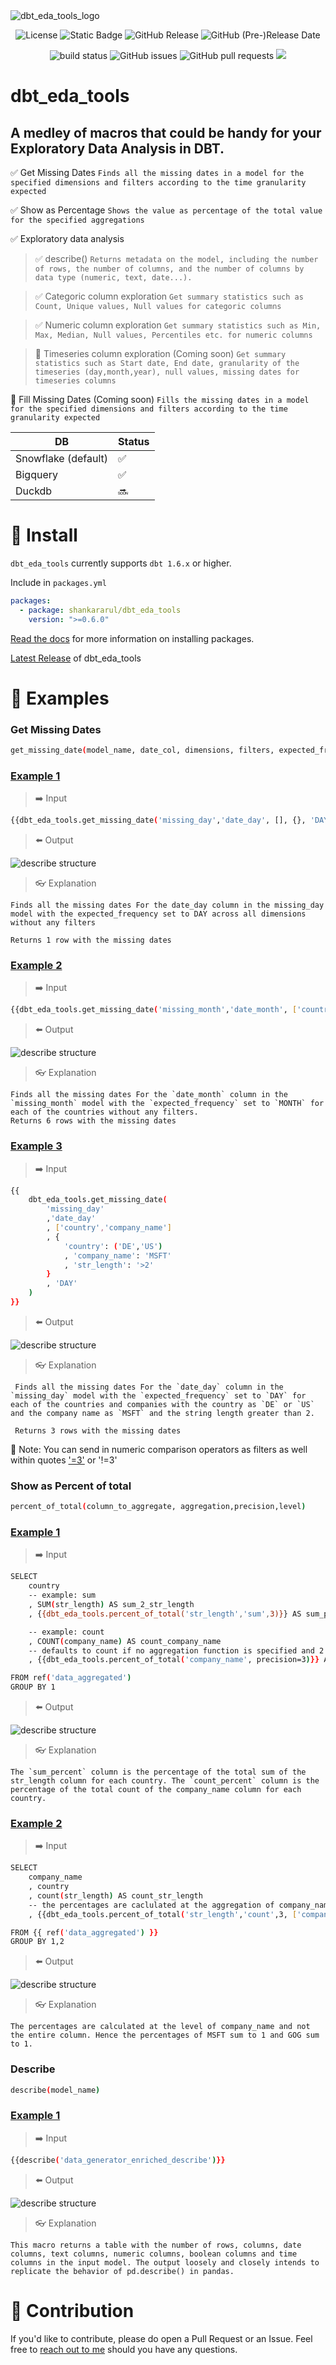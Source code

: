 <img align="center" src="./images/dbt_eda_tools_black.png" alt="dbt_eda_tools_logo" style='display:block; margin-left: auto;margin-right: auto;' height="auto">

<p align="center">
    <img alt="License" src="https://img.shields.io/badge/license-Apache--2.0-ff69b4?style=plastic"/>
    <img alt="Static Badge" src="https://img.shields.io/badge/dbt-package-orange">
    <img alt="GitHub Release" src="https://img.shields.io/github/v/release/shankararul/dbt_eda_tools">
    <img alt="GitHub (Pre-)Release Date" src="https://img.shields.io/github/release-date-pre/shankararul/dbt_eda_tools">
</p>

<p align="center">
    <img src="https://img.shields.io/circleci/project/github/badges/shields/master" alt="build status">
    <img alt="GitHub issues" src="https://img.shields.io/github/issues/shankararul/dbt_eda_tools">
    <img alt="GitHub pull requests" src="https://img.shields.io/github/issues-pr/shankararul/dbt_eda_tools">
    <img src="https://img.shields.io/github/contributors/shankararul/dbt_eda_tools" />
</p>

# dbt_eda_tools
## A medley of macros that could be handy for your Exploratory Data Analysis in DBT.

✅ Get Missing Dates
`Finds all the missing dates in a model for the specified dimensions and filters according to the time granularity expected`

✅ Show as Percentage
`Shows the value as percentage of the total value for the specified aggregations`

✅ Exploratory data analysis

> ✅ describe()
`Returns metadata on the model, including the number of rows, the number of columns, and the number of columns by data type (numeric, text, date...).`

> ✅ Categoric column exploration
`Get summary statistics such as Count, Unique values, Null values for categoric columns`

> ✅ Numeric column exploration
`Get summary statistics such as Min, Max, Median, Null values, Percentiles etc. for numeric columns`


> 🚧 Timeseries column exploration (Coming soon)
`Get summary statistics such as Start date, End date, granularity of the timeseries (day,month,year), null values, missing dates for timeseries columns`

🚧 Fill Missing Dates (Coming soon)
`Fills the missing dates in a model for the specified dimensions and filters according to the time granularity expected`


| DB | Status |
| ------ | ------ |
| Snowflake (default) | ✅ |
| Bigquery | ✅ |
| Duckdb | 🔜 |

# 💾 Install

`dbt_eda_tools` currently supports `dbt 1.6.x` or higher.

Include in `packages.yml`

```yaml
packages:
  - package: shankararul/dbt_eda_tools
    version: ">=0.6.0"
```
[Read the docs](https://docs.getdbt.com/docs/package-management) for more information on installing packages.

[Latest Release](https://github.com/shankararul/dbt_eda_tools/releases) of dbt_eda_tools


# 🔨 Examples

### Get Missing Dates

```sh
get_missing_date(model_name, date_col, dimensions, filters, expected_frequency)
```

### [Example 1](examples/public/get_missing_dates/get_missing_dates_ex1.sql)
> ➡️ Input
```sh
{{dbt_eda_tools.get_missing_date('missing_day','date_day', [], {}, 'DAY')}}
```

> ⬅️ Output
<img align="center" src="./images/get_missing_date_ex1.png" alt="describe structure" style='display:block; margin-left: auto;margin-right: auto;' height="auto">

> 👓 Explanation
 ```
 Finds all the missing dates For the date_day column in the missing_day model with the expected_frequency set to DAY across all dimensions without any filters

 Returns 1 row with the missing dates
 ```

### [Example 2](examples/public/get_missing_dates/get_missing_dates_ex2.sql)
> ➡️ Input
```sh
{{dbt_eda_tools.get_missing_date('missing_month','date_month', ['country'], {}, 'MONTH')}}
```

> ⬅️ Output
<img align="center" src="./images/get_missing_date_ex2.png" alt="describe structure" style='display:block; margin-left: auto;margin-right: auto;' height="auto">

> 👓 Explanation
 ```
 Finds all the missing dates For the `date_month` column in the `missing_month` model with the `expected_frequency` set to `MONTH` for each of the countries without any filters.
 Returns 6 rows with the missing dates
 ```

### [Example 3](examples/public/get_missing_dates/get_missing_dates_ex3.sql)

> ➡️ Input
```sh
{{
    dbt_eda_tools.get_missing_date(
        'missing_day'
        ,'date_day'
        , ['country','company_name']
        , {
            'country': ('DE','US')
            , 'company_name': 'MSFT'
            , 'str_length': '>2'
        }
        , 'DAY'
    )
}}
```

> ⬅️ Output
<img align="center" src="./images/get_missing_date_ex3.png" alt="describe structure" style='display:block; margin-left: auto;margin-right: auto;' height="auto">

> 👓 Explanation
```
 Finds all the missing dates For the `date_day` column in the `missing_day` model with the `expected_frequency` set to `DAY` for each of the countries and companies with the country as `DE` or `US` and the company name as `MSFT` and the string length greater than 2.

 Returns 3 rows with the missing dates
 ```

💁 Note: You can send in numeric comparison operators as filters as well within quotes ['=3'](examples/public/get_missing_dates_ex4.sql) or '!=3'

### Show as Percent of total

```sh
percent_of_total(column_to_aggregate, aggregation,precision,level)
```

### [Example 1](examples/public/percent_of_total/percent_of_total_ex1.sql)
> ➡️ Input
```sh
SELECT
    country
    -- example: sum
    , SUM(str_length) AS sum_2_str_length
    , {{dbt_eda_tools.percent_of_total('str_length','sum',3)}} AS sum_percent

    -- example: count
    , COUNT(company_name) AS count_company_name
    -- defaults to count if no aggregation function is specified and 2 decimals if no precision is specified
    , {{dbt_eda_tools.percent_of_total('company_name', precision=3)}} AS count_percent

FROM ref('data_aggregated')
GROUP BY 1
```

> ⬅️ Output
<img align="center" src="./images/percent_of_total_ex1.png" alt="describe structure" style='display:block; margin-left: auto;margin-right: auto;' height="auto">

> 👓 Explanation
 ```
 The `sum_percent` column is the percentage of the total sum of the str_length column for each country. The `count_percent` column is the percentage of the total count of the company_name column for each country.
 ```

### [Example 2](examples/public/percent_of_total/percent_of_total_ex2.sql)
> ➡️ Input
```sh
SELECT
    company_name
    , country
    , count(str_length) AS count_str_length
    -- the percentages are caclulated at the aggregation of company_name and not entire column
    , {{dbt_eda_tools.percent_of_total('str_length','count',3, ['company_name'])}} AS count_percent

FROM {{ ref('data_aggregated') }}
GROUP BY 1,2
```

> ⬅️ Output
<img align="center" src="./images/percent_of_total_ex2.png" alt="describe structure" style='display:block; margin-left: auto;margin-right: auto;' height="auto">

> 👓 Explanation
 ```
 The percentages are calculated at the level of company_name and not the entire column. Hence the percentages of MSFT sum to 1 and GOG sum to 1.
 ```

### Describe

```sh
describe(model_name)
```

### [Example 1](examples/public/describe/describe_ex1.sql)
> ➡️ Input
```sh
{{describe('data_generator_enriched_describe')}}
```

> ⬅️ Output
<img align="center" src="./images/describe_ex1.png" alt="describe structure" style='display:block; margin-left: auto;margin-right: auto;' height="auto">

> 👓 Explanation
 ```
 This macro returns a table with the number of rows, columns, date columns, text columns, numeric columns, boolean columns and time columns in the input model. The output loosely and closely intends to replicate the behavior of pd.describe() in pandas.
 ```


# 🔧 Contribution
If you'd like to contribute, please do open a Pull Request or an Issue. Feel free to [reach out to me](https://linkedin.com/in/shankararul) should you have any questions.
